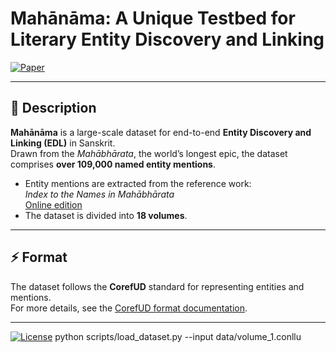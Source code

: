# Mahānāma: A Unique Testbed for Literary Entity Discovery and Linking

[![Paper](https://img.shields.io/badge/Paper-EMNLP%202025-blue)](link)

---

## 📖 Description
**Mahānāma** is a large-scale dataset for end-to-end **Entity Discovery and Linking (EDL)** in Sanskrit.  
Drawn from the *Mahābhārata*, the world’s longest epic, the dataset comprises **over 109,000 named entity mentions**.  

- Entity mentions are extracted from the reference work:  
  *Index to the Names in Mahābhārata*  
  [Online edition](https://www.sanskrit-lexicon.uni-koeln.de/scans/INMScan/2020/web/index.php)  
- The dataset is divided into **18 volumes**.  
---


## ⚡ Format
The dataset follows the **CorefUD** standard for representing entities and mentions.  
For more details, see the [CorefUD format documentation](https://ufal.mff.cuni.cz/corefud).  

---

[![License](https://img.shields.io/badge/License-MIT-orange)](LICENSE)
python scripts/load_dataset.py --input data/volume_1.conllu
